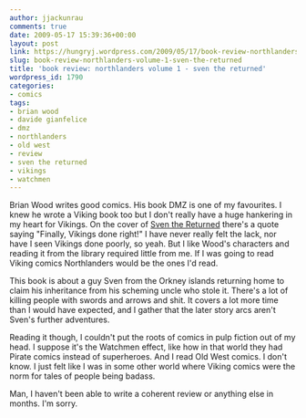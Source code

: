 ```yaml
---
author: jjackunrau
comments: true
date: 2009-05-17 15:39:36+00:00
layout: post
link: https://hungryj.wordpress.com/2009/05/17/book-review-northlanders-volume-1-sven-the-returned/
slug: book-review-northlanders-volume-1-sven-the-returned
title: 'book review: northlanders volume 1 - sven the returned'
wordpress_id: 1790
categories:
- comics
tags:
- brian wood
- davide gianfelice
- dmz
- northlanders
- old west
- review
- sven the returned
- vikings
- watchmen
---
```


Brian Wood writes good comics. His book DMZ is one of my favourites. I knew he wrote a Viking book too but I don't really have a huge hankering in my heart for Vikings. On the cover of [Sven the Returned](http://www.amazon.ca/Northlanders-Vol-01-Sven-Returned/dp/1401219187/) there's a quote saying "Finally, Vikings done right!" I have never really felt the lack, nor have I seen Vikings done poorly, so yeah. But I like Wood's characters and reading it from the library required little from me. If I was going to read Viking comics Northlanders would be the ones I'd read.

This book is about a guy Sven from the Orkney islands returning home to claim his inheritance from his scheming uncle who stole it. There's a lot of killing people with swords and arrows and shit. It covers a lot more time than I would have expected, and I gather that the later story arcs aren't Sven's further adventures.

Reading it though, I couldn't put the roots of comics in pulp fiction out of my head. I suppose it's the Watchmen effect, like how in that world they had Pirate comics instead of superheroes. And I read Old West comics. I don't know. I just felt like I was in some other world where Viking comics were the norm for tales of people being badass.

Man, I haven't been able to write a coherent review or anything else in months. I'm sorry.
